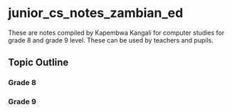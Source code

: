# junior_cs_notes_zambian_ed
These are notes compiled by Kapembwa Kangali for computer studies for grade 8 and grade 9 level. These can be used by teachers and pupils.

## Topic Outline 

### Grade 8

### Grade 9
